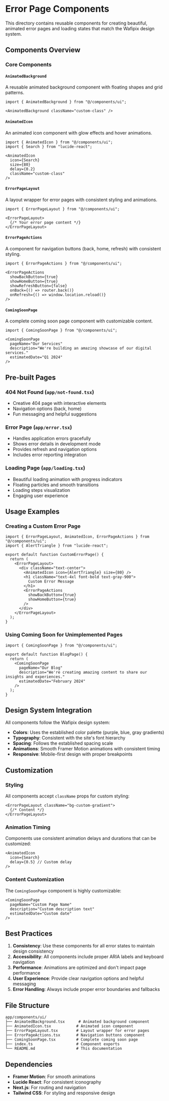 # Error Page Components

This directory contains reusable components for creating beautiful, animated error pages and loading states that match the Wafipix design system.

## Components Overview

### Core Components

#### `AnimatedBackground`
A reusable animated background component with floating shapes and grid patterns.

```tsx
import { AnimatedBackground } from "@/components/ui";

<AnimatedBackground className="custom-class" />
```

#### `AnimatedIcon`
An animated icon component with glow effects and hover animations.

```tsx
import { AnimatedIcon } from "@/components/ui";
import { Search } from "lucide-react";

<AnimatedIcon 
  icon={Search} 
  size={80} 
  delay={0.2}
  className="custom-class"
/>
```

#### `ErrorPageLayout`
A layout wrapper for error pages with consistent styling and animations.

```tsx
import { ErrorPageLayout } from "@/components/ui";

<ErrorPageLayout>
  {/* Your error page content */}
</ErrorPageLayout>
```

#### `ErrorPageActions`
A component for navigation buttons (back, home, refresh) with consistent styling.

```tsx
import { ErrorPageActions } from "@/components/ui";

<ErrorPageActions 
  showBackButton={true}
  showHomeButton={true}
  showRefreshButton={false}
  onBack={() => router.back()}
  onRefresh={() => window.location.reload()}
/>
```

#### `ComingSoonPage`
A complete coming soon page component with customizable content.

```tsx
import { ComingSoonPage } from "@/components/ui";

<ComingSoonPage
  pageName="Our Services"
  description="We're building an amazing showcase of our digital services."
  estimatedDate="Q1 2024"
/>
```

## Pre-built Pages

### 404 Not Found (`app/not-found.tsx`)
- Creative 404 page with interactive elements
- Navigation options (back, home)
- Fun messaging and helpful suggestions

### Error Page (`app/error.tsx`)
- Handles application errors gracefully
- Shows error details in development mode
- Provides refresh and navigation options
- Includes error reporting integration

### Loading Page (`app/loading.tsx`)
- Beautiful loading animation with progress indicators
- Floating particles and smooth transitions
- Loading steps visualization
- Engaging user experience

## Usage Examples

### Creating a Custom Error Page

```tsx
import { ErrorPageLayout, AnimatedIcon, ErrorPageActions } from "@/components/ui";
import { AlertTriangle } from "lucide-react";

export default function CustomErrorPage() {
  return (
    <ErrorPageLayout>
      <div className="text-center">
        <AnimatedIcon icon={AlertTriangle} size={80} />
        <h1 className="text-4xl font-bold text-gray-900">
          Custom Error Message
        </h1>
        <ErrorPageActions 
          showBackButton={true}
          showHomeButton={true}
        />
      </div>
    </ErrorPageLayout>
  );
}
```

### Using Coming Soon for Unimplemented Pages

```tsx
import { ComingSoonPage } from "@/components/ui";

export default function BlogPage() {
  return (
    <ComingSoonPage
      pageName="Our Blog"
      description="We're creating amazing content to share our insights and experiences."
      estimatedDate="February 2024"
    />
  );
}
```

## Design System Integration

All components follow the Wafipix design system:

- **Colors**: Uses the established color palette (purple, blue, gray gradients)
- **Typography**: Consistent with the site's font hierarchy
- **Spacing**: Follows the established spacing scale
- **Animations**: Smooth Framer Motion animations with consistent timing
- **Responsive**: Mobile-first design with proper breakpoints

## Customization

### Styling
All components accept `className` props for custom styling:

```tsx
<ErrorPageLayout className="bg-custom-gradient">
  {/* Content */}
</ErrorPageLayout>
```

### Animation Timing
Components use consistent animation delays and durations that can be customized:

```tsx
<AnimatedIcon 
  icon={Search} 
  delay={0.5} // Custom delay
/>
```

### Content Customization
The `ComingSoonPage` component is highly customizable:

```tsx
<ComingSoonPage
  pageName="Custom Page Name"
  description="Custom description text"
  estimatedDate="Custom date"
/>
```

## Best Practices

1. **Consistency**: Use these components for all error states to maintain design consistency
2. **Accessibility**: All components include proper ARIA labels and keyboard navigation
3. **Performance**: Animations are optimized and don't impact page performance
4. **User Experience**: Provide clear navigation options and helpful messaging
5. **Error Handling**: Always include proper error boundaries and fallbacks

## File Structure

```
app/components/ui/
├── AnimatedBackground.tsx      # Animated background component
├── AnimatedIcon.tsx           # Animated icon component
├── ErrorPageLayout.tsx        # Layout wrapper for error pages
├── ErrorPageActions.tsx       # Navigation buttons component
├── ComingSoonPage.tsx         # Complete coming soon page
├── index.ts                   # Component exports
└── README.md                  # This documentation
```

## Dependencies

- **Framer Motion**: For smooth animations
- **Lucide React**: For consistent iconography
- **Next.js**: For routing and navigation
- **Tailwind CSS**: For styling and responsive design
